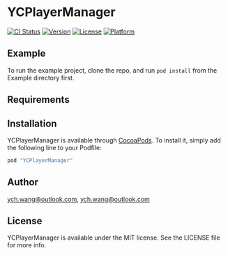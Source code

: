 # YCPlayerManager

[![CI Status](http://img.shields.io/travis/ych.wang@outlook.com/YCPlayerManager.svg?style=flat)](https://travis-ci.org/ych.wang@outlook.com/YCPlayerManager)
[![Version](https://img.shields.io/cocoapods/v/YCPlayerManager.svg?style=flat)](http://cocoapods.org/pods/YCPlayerManager)
[![License](https://img.shields.io/cocoapods/l/YCPlayerManager.svg?style=flat)](http://cocoapods.org/pods/YCPlayerManager)
[![Platform](https://img.shields.io/cocoapods/p/YCPlayerManager.svg?style=flat)](http://cocoapods.org/pods/YCPlayerManager)

## Example

To run the example project, clone the repo, and run `pod install` from the Example directory first.

## Requirements

## Installation

YCPlayerManager is available through [CocoaPods](http://cocoapods.org). To install
it, simply add the following line to your Podfile:

```ruby
pod "YCPlayerManager"
```

## Author

ych.wang@outlook.com, ych.wang@outlook.com

## License

YCPlayerManager is available under the MIT license. See the LICENSE file for more info.
